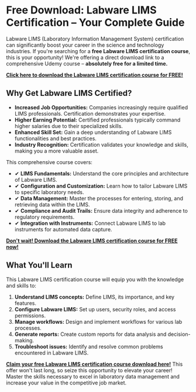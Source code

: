 # Free Download: Labware LIMS Certification – Your Complete Guide

Labware LIMS (Laboratory Information Management System) certification can significantly boost your career in the science and technology industries. If you're searching for a **free Labware LIMS certification course**, this is your opportunity! We're offering a direct download link to a comprehensive Udemy course – **absolutely free for a limited time.**

[**Click here to download the Labware LIMS certification course for FREE!**](https://udemywork.com/labware-lims-certification)

## Why Get Labware LIMS Certified?

*   **Increased Job Opportunities:** Companies increasingly require qualified LIMS professionals. Certification demonstrates your expertise.
*   **Higher Earning Potential:** Certified professionals typically command higher salaries due to their specialized skills.
*   **Enhanced Skill Set:** Gain a deep understanding of Labware LIMS functionalities and best practices.
*   **Industry Recognition:** Certification validates your knowledge and skills, making you a more valuable asset.

This comprehensive course covers:

*   ✔ **LIMS Fundamentals:** Understand the core principles and architecture of Labware LIMS.
*   ✔ **Configuration and Customization:** Learn how to tailor Labware LIMS to specific laboratory needs.
*   ✔ **Data Management:** Master the processes for entering, storing, and retrieving data within the LIMS.
*   ✔ **Compliance and Audit Trails:** Ensure data integrity and adherence to regulatory requirements.
*   ✔ **Integration with Instruments:** Connect Labware LIMS to lab instruments for automated data capture.

[**Don't wait! Download the Labware LIMS certification course for FREE now!**](https://udemywork.com/labware-lims-certification)

## What You'll Learn

This Labware LIMS certification course will equip you with the knowledge and skills to:

1.  **Understand LIMS concepts:** Define LIMS, its importance, and key features.
2.  **Configure Labware LIMS:** Set up users, security roles, and access permissions.
3.  **Manage workflows:** Design and implement workflows for various lab processes.
4.  **Generate reports:** Create custom reports for data analysis and decision-making.
5.  **Troubleshoot issues:** Identify and resolve common problems encountered in Labware LIMS.

[**Claim your free Labware LIMS certification course download here!**](https://udemywork.com/labware-lims-certification) This offer won't last long, so seize this opportunity to elevate your career! Master the skills necessary to excel in laboratory data management and increase your value in the competitive job market.
